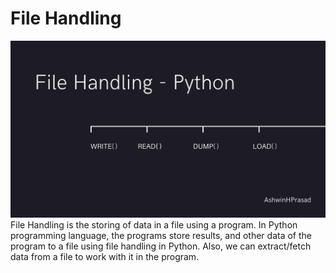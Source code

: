 # File Handling

<img src="./Images/File%20Handling.jpg" />
<br>
File Handling is the storing of data in a file using a program. In Python programming language, the programs store results, and other data of the program to a file using file handling in Python. Also, we can extract/fetch data from a file to work with it in the program.
